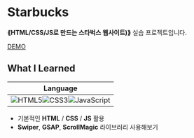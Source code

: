 # Starbucks

__⟪HTML/CSS/JS로 만드는 스타벅스 웹사이트)⟫__ 실습 프로젝트입니다.

[DEMO](https://donghun-k.github.io/front-end-exercises/starbucks/)

## What I Learned
|Language|
|:---:|
|![HTML5](https://img.shields.io/badge/HTML5-E34F26?style=for-the-badge&logo=html5&logoColor=white)![CSS3](https://img.shields.io/badge/CSS3-1572B6?style=for-the-badge&logo=css3&logoColor=white)![JavaScript](https://img.shields.io/badge/JavaScript-323330?style=for-the-badge&logo=javascript&logoColor=F7DF1E)|
- 기본적인 __HTML__ / __CSS__ / __JS__ 활용
- __Swiper__, __GSAP__, __ScrollMagic__ 라이브러리 사용해보기
